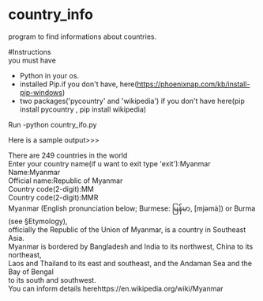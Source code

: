 # country_info
program to find informations about countries.

#Instructions <br>
you must have
 - Python in your os.
 - installed Pip.if you don't have, here(https://phoenixnap.com/kb/install-pip-windows)
 - two packages('pycountry' and 'wikipedia') if you don't have here(pip install pycountry , pip install wikipedia)


Run
 -python country_ifo.py

Here is a sample output>>> <br>
<p>
 There are 249 countries in the world<br>
 Enter your country name(if u want to exit type 'exit'):Myanmar<br>
 Name:Myanmar<br>
 Official name:Republic of Myanmar<br>
 Country code(2-digit):MM<br>
 Country code(2-digit):MMR<br>
 Myanmar (English pronunciation below; Burmese: မြန်မာ, [mjəmà]) or Burma (see §Etymology),<br>
 officially the Republic of the Union of Myanmar, is a country in Southeast Asia. <br>
 Myanmar is bordered by Bangladesh and India to its northwest, China to its northeast,<br>
 Laos and Thailand to its east and southeast, and the Andaman Sea and the Bay of Bengal<br>
 to its south and southwest.<br>
 You can inform details herehttps://en.wikipedia.org/wiki/Myanmar
</p>

